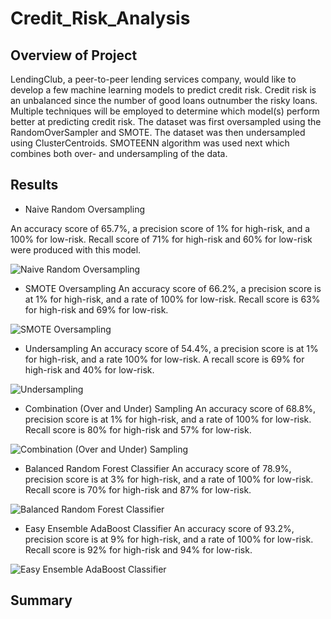 # Credit_Risk_Analysis
## Overview of Project
LendingClub, a peer-to-peer lending services company, would like to develop a few machine learning models to predict credit risk. Credit risk is an unbalanced since the number of good loans outnumber the risky loans. Multiple techniques will be employed to determine which model(s) perform better at predicting credit risk. The dataset was first oversampled using the RandomOverSampler and SMOTE. The dataset was then undersampled using ClusterCentroids. SMOTEENN algorithm was used next which combines both over- and undersampling of the data.

## Results
* Naive Random Oversampling 

An accuracy score of 65.7%, a precision score of 1% for high-risk, and a 100% for low-risk. Recall score of 71% for high-risk and 60% for low-risk were produced with this model.


![Naive Random Oversampling](https://user-images.githubusercontent.com/67697826/213802447-e8d465fb-2b1a-439a-8850-785516b8e243.png)

* SMOTE Oversampling 
An accuracy score of 66.2%, a precision score is at 1% for high-risk, and a rate of 100% for low-risk. Recall score is 63% for high-risk and 69% for low-risk.

![SMOTE Oversampling](https://user-images.githubusercontent.com/67697826/213803238-2c048ff4-1bfa-4869-afd6-f47202b37e1a.png)

* Undersampling
An accuracy score of 54.4%, a precision score is at 1% for high-risk, and a rate 100% for low-risk. A recall score is 69% for high-risk and 40% for low-risk.

![Undersampling](https://user-images.githubusercontent.com/67697826/213804134-82293315-e678-44cb-a8e9-96593ebfd1a8.png)

* Combination (Over and Under) Sampling
An accuracy score of 68.8%, precision score is at 1% for high-risk, and a rate of 100% for low-risk. Recall score is 80% for high-risk and 57% for low-risk.

![Combination (Over and Under) Sampling](https://user-images.githubusercontent.com/67697826/213804719-68d346e7-9962-45a9-abdc-fa3aa96d1117.png)

* Balanced Random Forest Classifier 
An accuracy score of 78.9%, precision score is at 3% for high-risk, and a rate of 100% for low-risk. Recall score is 70% for high-risk and 87% for low-risk.

![Balanced Random Forest Classifier](https://user-images.githubusercontent.com/67697826/213805923-46c54d5f-fb20-4a7e-b6d7-5680b9399838.png)

* Easy Ensemble AdaBoost Classifier 
An accuracy score of  93.2%, precision score is at 9% for high-risk, and a rate of 100% for low-risk. Recall score is 92% for high-risk and 94% for low-risk.

![Easy Ensemble AdaBoost Classifier](https://user-images.githubusercontent.com/67697826/213806383-46a84dc8-206a-46c2-95af-e070b6036623.png)

## Summary
